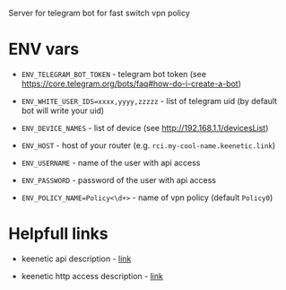 Server for telegram bot for fast switch vpn policy

# ENV vars

- `ENV_TELEGRAM_BOT_TOKEN` - telegram bot token (see <https://core.telegram.org/bots/faq#how-do-i-create-a-bot>)

- `ENV_WHITE_USER_IDS=xxxx,yyyy,zzzzz` - list of telegram uid (by default bot will write your uid)

- `ENV_DEVICE_NAMES` - list of device (see <http://192.168.1.1/devicesList>)

- `ENV_HOST` - host of your router (e.g. `rci.my-cool-name.keenetic.link`)

- `ENV_USERNAME` - name of the user with api access

- `ENV_PASSWORD` - password of the user with api access

- `ENV_POLICY_NAME=Policy<\d+>` - name of vpn policy (default `Policy0`)

# Helpfull links

- keenetic api description - [link](https://help.keenetic.com/hc/ru/categories/201757869)

- keenetic http access description - [link](https://help.keenetic.com/hc/ru/articles/11282223272092-%D0%9F%D1%80%D0%B8%D0%BC%D0%B5%D0%BD%D0%B5%D0%BD%D0%B8%D0%B5-%D0%BC%D0%B5%D1%82%D0%BE%D0%B4%D0%BE%D0%B2-API-%D0%BF%D0%BE%D1%81%D1%80%D0%B5%D0%B4%D1%81%D1%82%D0%B2%D0%BE%D0%BC-%D1%81%D0%B5%D1%80%D0%B2%D0%B8%D1%81%D0%B0-HTTP-Proxy)
